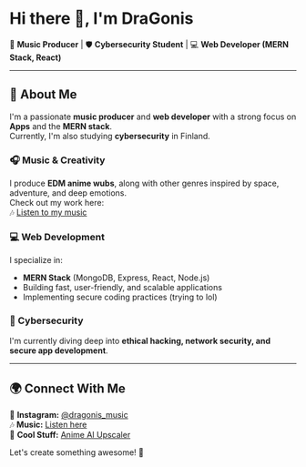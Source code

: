 # Hi there 👋, I'm DraGonis  

🎵 **Music Producer** | 🛡️ **Cybersecurity Student** | 💻 **Web Developer (MERN Stack, React)**  

---

## 🚀 About Me  
I'm a passionate **music producer** and **web developer** with a strong focus on **Apps** and the **MERN stack**.  
Currently, I'm also studying **cybersecurity** in Finland.  

### 🎧 Music & Creativity  
I produce **EDM anime wubs**, along with other genres inspired by space, adventure, and deep emotions.  
Check out my work here:  
🎶 [Listen to my music](https://linktr.ee/dragonis)  

### 💻 Web Development  
I specialize in:  
- **MERN Stack** (MongoDB, Express, React, Node.js)  
- Building fast, user-friendly, and scalable applications
- Implementing secure coding practices (trying to lol)

### 📡 Cybersecurity  
I'm currently diving deep into **ethical hacking, network security, and secure app development**.  

---

## 🌍 Connect With Me  
📸 **Instagram:** [@dragonis_music](https://www.instagram.com/dragonis_music/)  
🎶 **Music:** [Listen here](https://linktr.ee/dragonis)  
🔗 **Cool Stuff:** [Anime AI Upscaler](https://real-cugan.animesales.xyz/)  

Let's create something awesome! 🚀  
